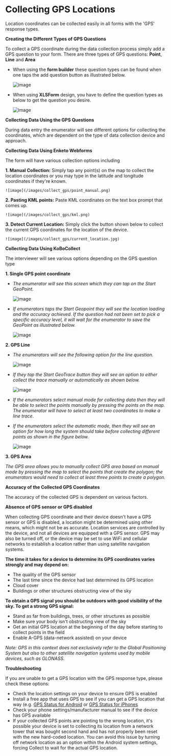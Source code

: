 # Collecting GPS Locations

Location coordinates can be collected easily in all forms with the 'GPS' response types. 

**Creating the Different Types of GPS Questions**

To collect a GPS coordinate during the data collection process simply add a GPS question to your form. There are three types of GPS questions: **Point**, **Line** and **Area** 

* When using the **form builder** these question types can be found when one taps the add question button as illustrated below.

    ![image](/images/collect_gps/form_builder.jpg)

* When using **XLSForm** design, you have to define the question types as below to get the question you desire.

    ![image](/images/collect_gps/xls.png)

**Collecting Data Using the GPS Questions**

During data entry the enumerator will see different options for collecting the coordinates, which are dependent on the type of data collection device and approach.

**Collecting Data Using Enketo Webforms**

The form will have various collection options including 

**1. Manual Collection:** Simply tap any point(s) on the map to collect the location coordinates or you may type in the latitude and longitude coordinates if they're known. 

    ![image](/images/collect_gps/point_manual.png)

**2. Pasting KML points:** Paste KML coordinates on the text box prompt that comes up. 

    ![image](/images/collect_gps/kml.png)

**3. Detect Current Location:** Simply click the button shown below to collect the current GPS coordinates for the location of the device.

    ![image](/images/collect_gps/current_location.jpg)

**Collecting Data Using KoBoCollect**

The interviewer will see various options depending on the GPS question type

**1. Single GPS point coordinate** 

* _The enumerator will see this screen which they can tap on the Start GeoPoint._

    ![image](/images/collect_gps/geopoint.jpg)

* _If enumerators taps the Start Geopoint they will see the location loading and the accuracy achieved. If the question had not been set to pick a specific accuracy level, it will wait for the enumerator to save the GeoPoint as illustrated below._

    ![image](/images/collect_gps/autopoint.jpg)

**2. GPS Line**

* _The enumerators will see the following option for the line question._

    ![image](/images/collect_gps/line.jpg)

* _If they tap the Start GeoTrace button they will see an option to either collect the trace manually or automatically as shown below._

    ![image](/images/collect_gps/trace_mode.jpg)

* _If the enumerators select manual mode for collecting data then they will be able to select the points manually by pressing the points on the map. The enumerator will have to select at least two coordinates to make a line trace._

* _If the enumerators select the automatic mode, then they will see an option for how long the system should take before collecting different points as shown in the figure below._

    ![image](/images/collect_gps/automodes.jpg)

**3. GPS Area**

_The GPS area allows you to manually collect GPS area based on manual mode by pressing the map to select the points that create the polygon; the enumerators would need to collect at least three points to create a polygon._

**Accuracy of the Collected GPS Coordinates**

The accuracy of the collected GPS is dependent on various factors.

**Absence of GPS sensor or GPS disabled**

When collecting GPS coordinate and their device doesn't have a GPS sensor or GPS is disabled, a location might be determined using other means, which might not be as accurate. Location services are controlled by the device, and not all devices are equipped with a GPS sensor. GPS may also be turned off, or the device may be set to use WiFi and cellular networks to establish a location rather than using satellite navigation systems.

**The time it takes for a device to determine its GPS coordinates varies strongly and may depend on:**

* The quality of the GPS sensor
* The last time since the device had last determined its GPS location
* Cloud cover
* Buildings or other structures obstructing view of the sky

**To obtain a GPS signal you should be outdoors with good visibility of the sky. To get a strong GPS signal:**

* Stand as far from buildings, trees, or other structures as possible
* Make sure your body isn't obstructing view of the sky
* Get an initial GPS location at the beginning of the day before starting to collect points in the field
* Enable A-GPS (data-network assisted) on your device

_Note: GPS in this context does not exclusively refer to the Global Positioning System but also to other satellite navigation systems used by mobile devices, such as GLONASS._

**Troubleshooting**

If you are unable to get a GPS location with the GPS response type, please check these options:

* Check the location settings on your device to ensure GPS is enabled
* Install a free app that uses GPS to see if you can get a GPS location that way (e.g. [GPS Status for Android](https://play.google.com/store/apps/details?id=com.eclipsim.gpsstatus2) or [GPS Status for iPhones](https://apps.apple.com/ca/app/gps-status/id378085995)
* Check your phone settings/manufacturer manual to see if the device has GPS available
* If your collected GPS points are pointing to the wrong location, it's possible your device is set to collecting its location from a network tower that was bought second hand and has not properly been reset with the new hard-coded location. You can avoid this issue by turning off network location as an option within the Android system settings, forcing Collect to wait for the actual GPS location.

